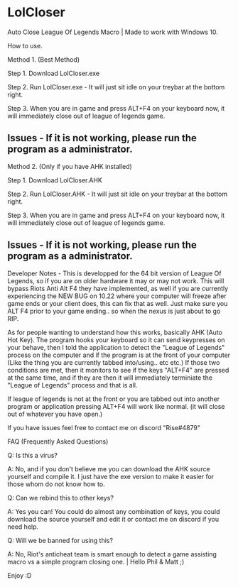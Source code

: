 # LolCloser
Auto Close League Of Legends Macro | Made to work with Windows 10.

How to use.

Method 1. (Best Method)

Step 1. Download LolCloser.exe

Step 2. Run LolCloser.exe - It will just sit idle on your treybar at the bottom right.

Step 3. When you are in game and press ALT+F4 on your keyboard now, it will immediately close out of league of legends game.

Issues - If it is not working, please run the program as a administrator.
---------------------------------------------------------------------------------------------------------------------------------------------------------------------------------

Method 2. (Only if you have AHK installed)

Step 1. Download LolCloser.AHK

Step 2. Run LolCloser.AHK - It will just sit idle on your treybar at the bottom right.

Step 3. When you are in game and press ALT+F4 on your keyboard now, it will immediately close out of league of legends game.

Issues - If it is not working, please run the program as a administrator.
---------------------------------------------------------------------------------------------------------------------------------------------------------------------------------


Developer Notes - 
This is developped for the 64 bit version of League Of Legends, so if you are on older hardware it may or may not work. This will bypass Riots Anti Alt F4 they have implemented, as well if you are currently experiencing the NEW BUG on 10.22 where your computer will freeze after game ends or your client does, this can fix that as well. Just make sure you ALT F4 prior to your game ending.. so when the nexus is just about to go RIP.

As for people wanting to understand how this works, basically AHK (Auto Hot Key). The program hooks your keyboard so it can send keypresses on your behave, then I told the application to detect the "League of Legends" process on the computer and if the program is at the front of your computer (Like the thing you are currently tabbed into/using.. etc etc.)  If those two conditions are met, then it monitors to see if the keys "ALT+F4" are pressed at the same time, and if they are then it will immediately terminiate the "League of Legends" process and that is all.

If league of legends is not at the front or you are tabbed out into another program or application pressing ALT+F4 will work like normal. (it will close out of whatever you have open.) 

If you have issues feel free to contact me on discord "Rise#4879"

FAQ (Frequently Asked Questions)

Q: Is this a virus?

A: No, and if you don't believe me you can download the AHK source yourself and compile it. I just have the exe version to make it easier for those whom do not know how to.

Q: Can we rebind this to other keys?

A: Yes you can! You could do almost any combination of keys, you could download the source yourself and edit it or contact me on discord if you need help.

Q: Will we be banned for using this?

A: No, Riot's anticheat team is smart enough to detect a game assisting macro vs a simple program closing one. | Hello Phil & Matt ;)

Enjoy :D

